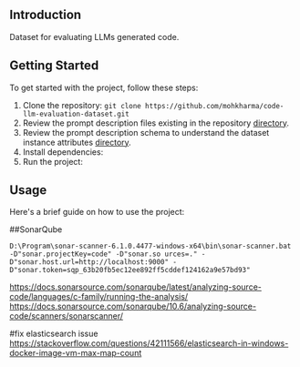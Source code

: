 ## Introduction
Dataset for evaluating LLMs generated code.

## Getting Started
To get started with the project, follow these steps:

1. Clone the repository: `git clone https://github.com/mohkharma/code-llm-evaluation-dataset.git`
2. Review the prompt description files existing in the repository [directory](dataset/).
3. Review the prompt description schema to understand the dataset instance attributes [directory](dataset/promptDescriptionSchema.json).
2. Install dependencies:
3. Run the project: 

## Usage
Here's a brief guide on how to use the project:

##SonarQube

`D:\Program\sonar-scanner-6.1.0.4477-windows-x64\bin\sonar-scanner.bat -D"sonar.projectKey=code" -D"sonar.so
urces=." -D"sonar.host.url=http://localhost:9000" -D"sonar.token=sqp_63b20fb5ec12ee892ff5cddef124162a9e57bd93"`

https://docs.sonarsource.com/sonarqube/latest/analyzing-source-code/languages/c-family/running-the-analysis/
https://docs.sonarsource.com/sonarqube/10.6/analyzing-source-code/scanners/sonarscanner/

#fix elasticsearch issue
https://stackoverflow.com/questions/42111566/elasticsearch-in-windows-docker-image-vm-max-map-count


